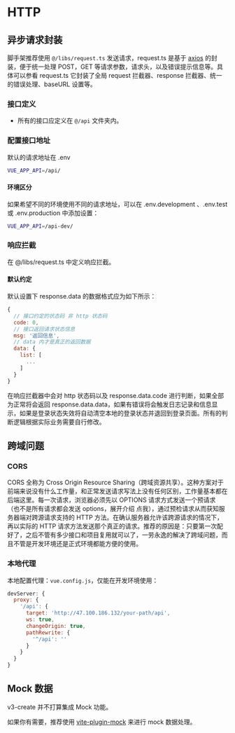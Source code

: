 # HTTP

## 异步请求封装

脚手架推荐使用 `@/libs/request.ts` 发送请求，request.ts 是基于 [axios](https://github.com/axios/axios) 的封装，便于统一处理 POST，GET 等请求参数，请求头，以及错误提示信息等。具体可以参看 request.ts 它封装了全局 request 拦截器、response 拦截器、统一的错误处理、baseURL 设置等。

### 接口定义

- 所有的接口应定义在 `@/api` 文件夹内。

### 配置接口地址

默认的请求地址在 .env

```sh
VUE_APP_API=/api/
```

#### 环境区分

如果希望不同的环境使用不同的请求地址，可以在 .env.development 、.env.test 或 .env.production 中添加设置：

```sh
VUE_APP_API=/api-dev/
```

### 响应拦截

在 @/libs/request.ts 中定义响应拦截。

#### 默认约定

默认设置下 response.data 的数据格式应为如下所示：

```js
{
  // 接口约定的状态码 非 http 状态码
  code: 0,
  // 接口返回请求状态信息
  msg: '返回信息',
  // data 内才是真正的返回数据
  data: {
    list: [
      ...
    ]
  }
}
```

在响应拦截器中会对 http 状态码以及 response.data.code 进行判断，如果全部为正常将会返回 response.data.data，如果有错误将会触发日志记录和信息显示，如果是登录状态失效将自动清空本地的登录状态并退回到登录页面。所有的判断逻辑根据实际业务需要自行修改。

## 跨域问题

### CORS

CORS 全称为 Cross Origin Resource Sharing（跨域资源共享）。这种方案对于前端来说没有什么工作量，和正常发送请求写法上没有任何区别，工作量基本都在后端这里。每一次请求，浏览器必须先以 OPTIONS 请求方式发送一个预请求（也不是所有请求都会发送 options，展开介绍 点我），通过预检请求从而获知服务器端对跨源请求支持的 HTTP 方法。在确认服务器允许该跨源请求的情况下，再以实际的 HTTP 请求方法发送那个真正的请求。推荐的原因是：只要第一次配好了，之后不管有多少接口和项目复用就可以了，一劳永逸的解决了跨域问题，而且不管是开发环境还是正式环境都能方便的使用。

### 本地代理

本地配置代理：`vue.config.js`，仅能在开发环境使用：

```js
devServer: {
  proxy: {
    '/api': {
      target: 'http://47.100.186.132/your-path/api',
      ws: true,
      changeOrigin: true,
      pathRewrite: {
        '^/api': ''
      }
    }
  }
}
```

## Mock 数据

v3-create 并不打算集成 Mock 功能。

如果你有需要，推荐使用 [vite-plugin-mock](https://github.com/anncwb/vite-plugin-mock) 来进行 mock 数据处理。
